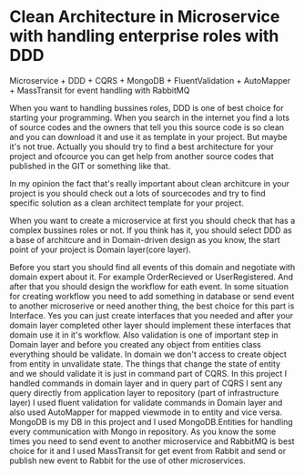 # Clean Architecture in Microservice with handling enterprise roles with DDD
Microservice + DDD + CQRS + MongoDB + FluentValidation + AutoMapper + MassTransit for event handling with RabbitMQ

When you want to handling bussines roles, DDD is one of best choice for starting your programming. When you search in the internet you find a lots of source codes and the owners that tell you this source code is so clean and you can download it and use it as template in your project. But maybe it's not true. Actually you should try to find a best architecture for your project and ofcource you can get help from another source codes that published in the GIT or something like that.

In my opinion the fact that's really important about clean architcure in your project is you should check out a lots of sourcecodes and try to find specific solution as a clean  architect template for your project.

When you want to create a microservice at first you should check that has a complex bussines roles or not. If you think has it, you should select DDD as a base of architcure and in Domain-driven design as you know, the start point of your project is Domain layer(core layer).

Before you start you should find all events of this domain and negotiate with domain expert about it. For example OrderRecieved or UserRegistered. And after that you should design the workflow for eath event. In some situation for creating workflow you need to add something in database or send event to another microserive or need another thing, the best choice for this part is Interface. Yes you can just create interfaces that you needed and after your domain layer completed other layer should implement these interfaces that domain use it in it's workflow.
Also validation is one of important step in Domain layer and before you created any object from entities class everything should be validate.
In domain we don't access to create object from entity in unvalidate state.
The things that change the state of entity and we should validate it is just in command part of CQRS. In this project I handled commands in domain layer and in query part of CQRS I sent any query directly from application layer to repository (part of infrastructure layer)
I used fluent validation for validate commands in Domain layer and also used AutoMapper for mapped viewmode in to entity and vice versa. 
MongoDB is my DB in this project and I used MongoDB.Entities for handling every communication with Mongo in repository.
As you know the some times you need to send event to another microservice and RabbitMQ is best choice for it and I used MassTransit for get event from Rabbit and send or publish new event to Rabbit for the use of other microservices.
